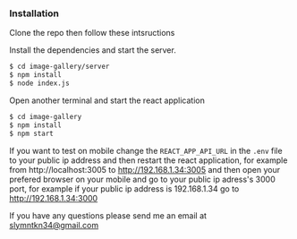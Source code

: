 ### Installation

Clone the repo then follow these intsructions

Install the dependencies and start the server.

```sh
$ cd image-gallery/server
$ npm install
$ node index.js
```

Open another terminal and start the react application

```sh
$ cd image-gallery
$ npm install
$ npm start
```

If you want to test on mobile change the `REACT_APP_API_URL` in the `.env` file to your public ip address and then restart the react application, for example from http://localhost:3005 to http://192.168.1.34:3005 and then open your prefered browser on your mobile and go to your public ip adress's 3000 port, for example if your public ip address is 192.168.1.34 go to http://192.168.1.34:3000

If you have any questions please send me an email at slymntkn34@gmail.com
